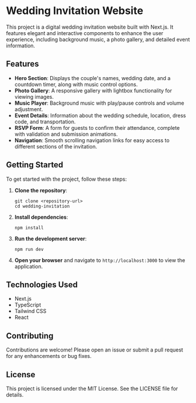 # Wedding Invitation Website

This project is a digital wedding invitation website built with Next.js. It features elegant and interactive components to enhance the user experience, including background music, a photo gallery, and detailed event information.

## Features

- **Hero Section**: Displays the couple's names, wedding date, and a countdown timer, along with music control options.
- **Photo Gallery**: A responsive gallery with lightbox functionality for viewing images.
- **Music Player**: Background music with play/pause controls and volume adjustment.
- **Event Details**: Information about the wedding schedule, location, dress code, and transportation.
- **RSVP Form**: A form for guests to confirm their attendance, complete with validation and submission animations.
- **Navigation**: Smooth scrolling navigation links for easy access to different sections of the invitation.

## Getting Started

To get started with the project, follow these steps:

1. **Clone the repository**:
   ```
   git clone <repository-url>
   cd wedding-invitation
   ```

2. **Install dependencies**:
   ```
   npm install
   ```

3. **Run the development server**:
   ```
   npm run dev
   ```

4. **Open your browser** and navigate to `http://localhost:3000` to view the application.

## Technologies Used

- Next.js
- TypeScript
- Tailwind CSS
- React

## Contributing

Contributions are welcome! Please open an issue or submit a pull request for any enhancements or bug fixes.

## License

This project is licensed under the MIT License. See the LICENSE file for details.